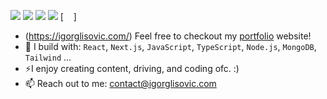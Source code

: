 [<img
  src="https://img.shields.io/badge/github-%2312100E.svg?&style=for-the-badge&logo=github&logoColor=white&color=black"
/>](https://github.com/igorglisovic) [<img
  src="https://img.shields.io/badge/instagram-%2312100E.svg?&style=for-the-badge&logo=instagram&color=405DE6"
/>](https://www.instagram.com/codingwithigor) [<img
  src="https://img.shields.io/badge/linkedin-%230077B5.svg?&style=for-the-badge&logo=linkedin&logoColor=white"
/>](https://www.linkedin.com/in/igor-glisovic/) [<img
  src="https://img.shields.io/badge/youtube-%230077B5.svg?&style=for-the-badge&logo=youtube&logoColor=white&color=FF0000"
/>](https://www.youtube.com/@CodingWithIgor) [<img
src="https://igorglisovic.com/favicon.png"
width="16"
height="16"
/>]

- (https://igorglisovic.com/) Feel free to checkout my [portfolio](https://igorglisovic.com/) website!
- 🧰 I build with: `React`, `Next.js`, `JavaScript`, `TypeScript`, `Node.js`, `MongoDB`, `Tailwind` ...
- ⚡I enjoy creating content, driving, and coding ofc. :)
- 📫 Reach out to me: contact@igorglisovic.com
